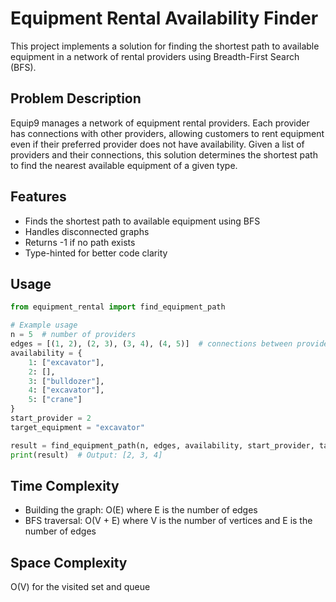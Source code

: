 # Equipment Rental Availability Finder

This project implements a solution for finding the shortest path to available equipment in a network of rental providers using Breadth-First Search (BFS).

## Problem Description

Equip9 manages a network of equipment rental providers. Each provider has connections with other providers, allowing customers to rent equipment even if their preferred provider does not have availability. Given a list of providers and their connections, this solution determines the shortest path to find the nearest available equipment of a given type.

## Features

- Finds the shortest path to available equipment using BFS
- Handles disconnected graphs
- Returns -1 if no path exists
- Type-hinted for better code clarity

## Usage

```python
from equipment_rental import find_equipment_path

# Example usage
n = 5  # number of providers
edges = [(1, 2), (2, 3), (3, 4), (4, 5)]  # connections between providers
availability = {
    1: ["excavator"],
    2: [],
    3: ["bulldozer"],
    4: ["excavator"],
    5: ["crane"]
}
start_provider = 2
target_equipment = "excavator"

result = find_equipment_path(n, edges, availability, start_provider, target_equipment)
print(result)  # Output: [2, 3, 4]
```

## Time Complexity

- Building the graph: O(E) where E is the number of edges
- BFS traversal: O(V + E) where V is the number of vertices and E is the number of edges

## Space Complexity

O(V) for the visited set and queue 